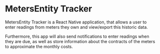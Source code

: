 # MetersEntity Tracker

MetersEntity Tracker is a React Native application, that allows a user to enter readings from meters they own and view/export this historic data.

Furthermore, this app will also send notifications to enter readings when they are due, as well as store information about the contracts of the meters to approximate the monthly costs.
